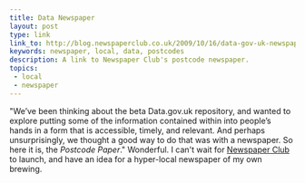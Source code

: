 ```yaml
---
title: Data Newspaper
layout: post
type: link
link_to: http://blog.newspaperclub.co.uk/2009/10/16/data-gov-uk-newspaper/
keywords: newspaper, local, data, postcodes
description: A link to Newspaper Club's postcode newspaper.
topics:
 - local
 - newspaper
---
```


"We’ve been thinking about the beta Data.gov.uk repository, and wanted to explore putting some of the information contained within into people’s hands in a form that is accessible, timely, and relevant. And perhaps unsurprisingly, we thought a good way to do that was with a newspaper. So here it is, the _Postcode Paper_." Wonderful. I can't wait for [Newspaper Club][1] to launch, and have an idea for a hyper-local newspaper of my own brewing.

[1]:http://www.newspaperclub.co.uk/